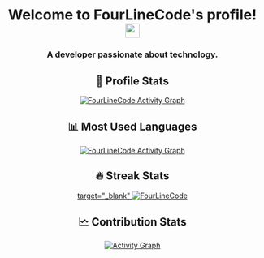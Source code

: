 <h1 align="center">
	Welcome to FourLineCode's profile!
	<img src="https://media.giphy.com/media/hvRJCLFzcasrR4ia7z/giphy.gif" width="28" />
</h1>

<h3 align="center">A developer passionate about technology.</h3>

<h2 align="center">👤 Profile Stats</h2>
<p align="center">
	<a
		target="_blank"
		href="https://github-readme-stats.vercel.app/api?username=FourLineCode&count_private=true&show_icons=true&theme=dracula"
		><img
			alt="FourLineCode Activity Graph"
			src="https://github-readme-stats.vercel.app/api?username=FourLineCode&count_private=true&show_icons=true&theme=dracula"
	/></a>
</p>

<h2 align="center">📊 Most Used Languages</h2>
<p align="center">
	<a
		target="_blank"
		href="https://github-readme-stats.vercel.app/api/top-langs/?username=FourLineCode&theme=dracula&langs_count=6&layout=compact&hide=css"
		><img
			alt="FourLineCode Activity Graph"
			src="https://github-readme-stats.vercel.app/api/top-langs/?username=FourLineCode&theme=dracula&langs_count=6&layout=compact&hide=css"
	/></a>
</p>

<h2 align="center">🔥 Streak Stats</h2>
<p align="center">
	<a href="http://github-readme-streak-stats.herokuapp.com?user=FourLineCode&theme=dracula">
		target="_blank"
		<img
			src="http://github-readme-streak-stats.herokuapp.com?user=FourLineCode&theme=dracula"
			alt="FourLineCode"
		/>
	</a>
</p>

<h2 align="center">🗠 Contribution Stats</h2>
<p align="center">
	<a
		target="_blank"
		href="https://activity-graph.herokuapp.com/graph?username=FourLineCode&bg_color=1F222E&color=F8D866&line=F85D7F&point=FFFFFF&hide_border=true"
		><img
			alt="Activity Graph"
			src="https://activity-graph.herokuapp.com/graph?username=FourLineCode&bg_color=1F222E&color=F8D866&line=F85D7F&point=FFFFFF&hide_border=true"
	/></a>
</p>
